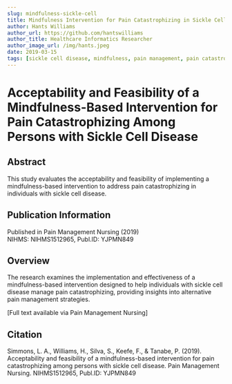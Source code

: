 ```yaml
---
slug: mindfulness-sickle-cell
title: Mindfulness Intervention for Pain Catastrophizing in Sickle Cell Disease
author: Hants Williams
author_url: https://github.com/hantswilliams
author_title: Healthcare Informatics Researcher
author_image_url: /img/hants.jpeg
date: 2019-03-15
tags: [sickle cell disease, mindfulness, pain management, pain catastrophizing]
---
```


# Acceptability and Feasibility of a Mindfulness-Based Intervention for Pain Catastrophizing Among Persons with Sickle Cell Disease

## Abstract

This study evaluates the acceptability and feasibility of implementing a mindfulness-based intervention to address pain catastrophizing in individuals with sickle cell disease.

<!--truncate-->

## Publication Information

Published in Pain Management Nursing (2019)  
NIHMS: NIHMS1512965, Publ.ID: YJPMN849

## Overview

The research examines the implementation and effectiveness of a mindfulness-based intervention designed to help individuals with sickle cell disease manage pain catastrophizing, providing insights into alternative pain management strategies.

[Full text available via Pain Management Nursing]

## Citation

Simmons, L. A., Williams, H., Silva, S., Keefe, F., & Tanabe, P. (2019). Acceptability and feasibility of a mindfulness-based intervention for pain catastrophizing among persons with sickle cell disease. Pain Management Nursing. NIHMS1512965, Publ.ID: YJPMN849
